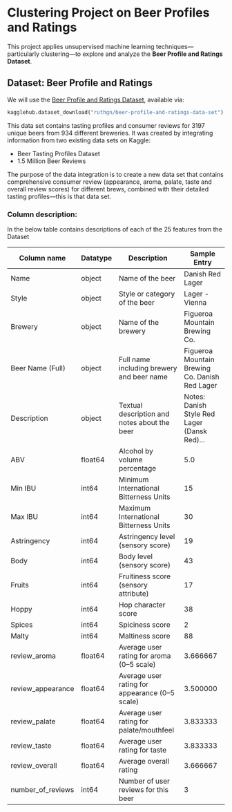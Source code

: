 # Clustering Project on Beer Profiles and Ratings
This project applies unsupervised machine learning techniques—particularly clustering—to explore and analyze the **Beer Profile and Ratings Dataset**.

## Dataset: Beer Profile and Ratings

We will use the [Beer Profile and Ratings Dataset](https://www.kaggle.com/datasets/ruthgn/beer-profile-and-ratings-data-set), available via:

```python
kagglehub.dataset_download("ruthgn/beer-profile-and-ratings-data-set")
```

This data set contains tasting profiles and consumer reviews for 3197 unique beers from 934 different breweries. It was created by integrating information from two existing data sets on Kaggle:

- Beer Tasting Profiles Dataset
- 1.5 Million Beer Reviews

The purpose of the data integration is to create a new data set that contains comprehensive consumer review (appearance, aroma, palate, taste and overall review scores) for different brews, combined with their detailed tasting profiles—this is that data set.

### Column description:

In the below table contains descriptions of each of the 25 features from the Dataset

| Column name            | Datatype  | Description                                      | Sample Entry                                  |
|------------------------|-----------|--------------------------------------------------|-----------------------------------------------|
| Name                   | object    | Name of the beer                                 | Danish Red Lager                              |
| Style                  | object    | Style or category of the beer                    | Lager - Vienna                                |
| Brewery                | object    | Name of the brewery                              | Figueroa Mountain Brewing Co.                 |
| Beer Name (Full)       | object    | Full name including brewery and beer name        | Figueroa Mountain Brewing Co. Danish Red Lager|
| Description            | object    | Textual description and notes about the beer     | Notes: Danish Style Red Lager (Dansk Red)...  |
| ABV                    | float64   | Alcohol by volume percentage                     | 5.0                                           |
| Min IBU                | int64     | Minimum International Bitterness Units           | 15                                            |
| Max IBU                | int64     | Maximum International Bitterness Units           | 30                                            |
| Astringency            | int64     | Astringency level (sensory score)                | 19                                            |
| Body                   | int64     | Body level (sensory score)                       | 43                                            |
| Fruits                 | int64     | Fruitiness score (sensory attribute)             | 17                                            |
| Hoppy                  | int64     | Hop character score                              | 38                                            |
| Spices                 | int64     | Spiciness score                                  | 2                                             |
| Malty                  | int64     | Maltiness score                                  | 88                                            |
| review_aroma           | float64   | Average user rating for aroma (0–5 scale)        | 3.666667                                      |
| review_appearance      | float64   | Average user rating for appearance (0–5 scale)   | 3.500000                                      |
| review_palate          | float64   | Average user rating for palate/mouthfeel         | 3.833333                                      |
| review_taste           | float64   | Average user rating for taste                    | 3.833333                                      |
| review_overall         | float64   | Average overall rating                           | 3.666667                                      |
| number_of_reviews      | int64     | Number of user reviews for this beer             | 3                                             |
